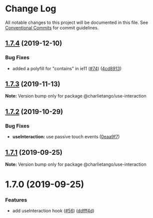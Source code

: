 # Change Log

All notable changes to this project will be documented in this file.
See [Conventional Commits](https://conventionalcommits.org) for commit guidelines.

## [1.7.4](https://github.com/charlie-tango/hooks/compare/@charlietango/use-interaction@1.7.3...@charlietango/use-interaction@1.7.4) (2019-12-10)

### Bug Fixes

- added a polyfill for "contains" in ie11 ([#74](https://github.com/charlie-tango/hooks/issues/74)) ([4cd8913](https://github.com/charlie-tango/hooks/commit/4cd891359e6660d2ffb91348af7a7c06e8295474))

## [1.7.3](https://github.com/charlie-tango/hooks/compare/@charlietango/use-interaction@1.7.2...@charlietango/use-interaction@1.7.3) (2019-11-13)

**Note:** Version bump only for package @charlietango/use-interaction

## [1.7.2](https://github.com/charlie-tango/hooks/compare/@charlietango/use-interaction@1.7.1...@charlietango/use-interaction@1.7.2) (2019-10-29)

### Bug Fixes

- **useInteraction:** use passive touch events ([0eaa9f7](https://github.com/charlie-tango/hooks/commit/0eaa9f7))

## [1.7.1](https://github.com/charlie-tango/hooks/compare/@charlietango/use-interaction@1.7.0...@charlietango/use-interaction@1.7.1) (2019-09-25)

**Note:** Version bump only for package @charlietango/use-interaction

# 1.7.0 (2019-09-25)

### Features

- add useInteraction hook ([#56](https://github.com/charlie-tango/hooks/issues/56)) ([ddfff4d](https://github.com/charlie-tango/hooks/commit/ddfff4d))
